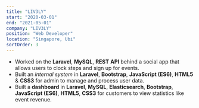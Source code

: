 ```yaml
---
title: "LIV3LY"
start: "2020-03-01"
end: "2021-05-01"
company: "LIV3LY"
position: "Web Developer"
location: "Singapore, Ubi"
sortOrder: 3
---
```


- Worked on the **Laravel**, **MySQL**, **REST** **API** behind a social app that allows users to clock steps and sign up for events.
- Built an *internal system* in **Laravel**, **Bootstrap**, **JavaScript (ES6)**, **HTML5** & **CSS3** for admin to manage and process user data.
- Built a **dashboard** in **Laravel**, **MySQL**, **Elasticsearch**, **Bootstrap**, **JavaScript (ES6)**, **HTML5**, **CSS3** for customers to view statistics like event revenue.